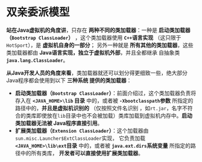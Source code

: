 双亲委派模型
================================================================================
**站在Java虚拟机的角度讲**，只存在 **两种不同的类加载器**：一种是 **启动类加载器（`Bootstrap ClassLoader`）**
，这个类加载器使用 **`C++`语言实现** （这只限于`HotSport`），是 **虚拟机自身的一部分**；
另外一种就是 **所有其他的类加载器**，这些类加载器都由 **Java语言实现，独立于虚拟机外部**，并且全都继承
自抽象类 **`java.lang.ClassLoader`**。

**从Java开发人员的角度来看**，类加载器就还可以划分得更细致一些，绝大部分Java程序都会使用到以下 **三种系统
提供的类加载器**：
+ **启动类加载器（`Bootstrap ClassLoader`）**：前面介绍过，这个类加载器负责将存入在 **`<JAVA_HOME>\lib`
目录** 中的，或者被 **`-Xbootclasspath`参数** 所指定的路径中的，**并且是虚拟机识别的** （仅按照文件名识别
，如`rt.jar`，名字不符合的类库即使放在`lib`目录中也不会被加载）类库加载到虚拟机内存中。**启动类加载器无法被
Java程序直接引用**。
+ **扩展类加载器（`Extension ClassLoader`）**：这个加载器由`sun.misc.Launcher$ExtClassLoader`实现，
它负责加载 **`<JAVA_HOME>\lib\ext`目录** 中的，或者被 **`java.ext.dirs`系统变量** 所指定的路径中的所有类库，
**开发者可以直接使用扩展类加载器**。


